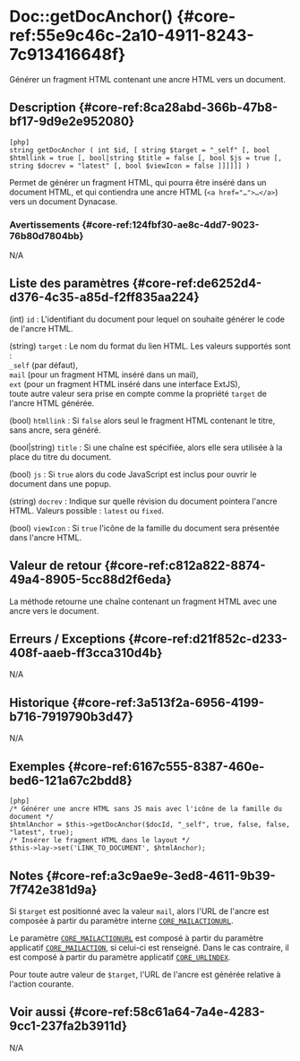 # Doc::getDocAnchor() {#core-ref:55e9c46c-2a10-4911-8243-7c913416648f}

<div class="short-description">
Générer un fragment HTML contenant une ancre HTML vers un document.
</div>

## Description {#core-ref:8ca28abd-366b-47b8-bf17-9d9e2e952080}

    [php]
    string getDocAnchor ( int $id, [ string $target = "_self" [, bool $htmllink = true [, bool|string $title = false [, bool $js = true [, string $docrev = "latest" [, bool $viewIcon = false ]]]]]] )

Permet de générer un fragment HTML, qui pourra être inséré dans un document
HTML, et qui contiendra une ancre HTML (`<a href="…">…</a>`) vers un document
Dynacase.

### Avertissements {#core-ref:124fbf30-ae8c-4dd7-9023-76b80d7804bb}

N/A

## Liste des paramètres {#core-ref:de6252d4-d376-4c35-a85d-f2ff835aa224}

(int) `id`
:   L'identifiant du document pour lequel on souhaite générer le code
de l'ancre HTML.

(string) `target`
:   Le nom du format du lien HTML. Les valeurs supportés sont : <br/>
`_self` (par défaut), <br/>
`mail` (pour un fragment HTML inséré dans un mail),<br/>
`ext` (pour un fragment HTML inséré dans une interface ExtJS), <br/>
toute autre valeur sera prise en compte comme la propriété `target` de l'ancre
HTML générée.

(bool) `htmllink`
:   Si `false` alors seul le fragment HTML contenant le
titre, sans ancre, sera généré.

(bool|string) `title`
:   Si une chaîne est spécifiée, alors elle sera utilisée à
la place du titre du document.

(bool) `js`
:   Si `true` alors du code JavaScript est inclus pour ouvrir le
document dans une popup.

(string) `docrev`
:   Indique sur quelle révision du document pointera l'ancre
HTML. Valeurs possible : `latest` ou `fixed`.

(bool) `viewIcon`
:   Si `true` l'icône de la famille du document sera présentée
dans l'ancre HTML.

## Valeur de retour {#core-ref:c812a822-8874-49a4-8905-5cc88d2f6eda}

La méthode retourne une chaîne contenant un fragment HTML avec une ancre
vers le document.

## Erreurs / Exceptions {#core-ref:d21f852c-d233-408f-aaeb-ff3cca310d4b}

N/A

## Historique {#core-ref:3a513f2a-6956-4199-b716-7919790b3d47}

N/A

## Exemples {#core-ref:6167c555-8387-460e-bed6-121a67c2bdd8}

    [php]
    /* Générer une ancre HTML sans JS mais avec l'icône de la famille du document */
    $htmlAnchor = $this->getDocAnchor($docId, "_self", true, false, false, "latest", true);
    /* Insérer le fragment HTML dans le layout */
    $this->lay->set('LINK_TO_DOCUMENT', $htmlAnchor);

## Notes {#core-ref:a3c9ae9e-3ed8-4611-9b39-7f742e381d9a}

Si `$target` est positionné avec la valeur `mail`, alors l'URL de l'ancre est
composée à partir du paramètre interne [`CORE_MAILACTIONURL`](#core-ref:a3dacf94-b966-11e2-a8ac-001ff3d775e1).

Le paramètre
[`CORE_MAILACTIONURL`](#core-ref:a3dacf94-b966-11e2-a8ac-001ff3d775e1) est
composé à partir du paramètre applicatif
[`CORE_MAILACTION`](#core-ref:c3d9cb18-16d0-435a-b8c2-5fa6ac06c522), si
celui-ci est renseigné. Dans le cas contraire, il est composé à partir du
paramètre applicatif
[`CORE_URLINDEX`](#core-ref:c3d9cb18-16d0-435a-b8c2-5fa6ac06c522).

Pour toute autre valeur de `$target`, l'URL de l'ancre est générée relative à
l'action courante.

## Voir aussi {#core-ref:58c61a64-7a4e-4283-9cc1-237fa2b3911d}

N/A
